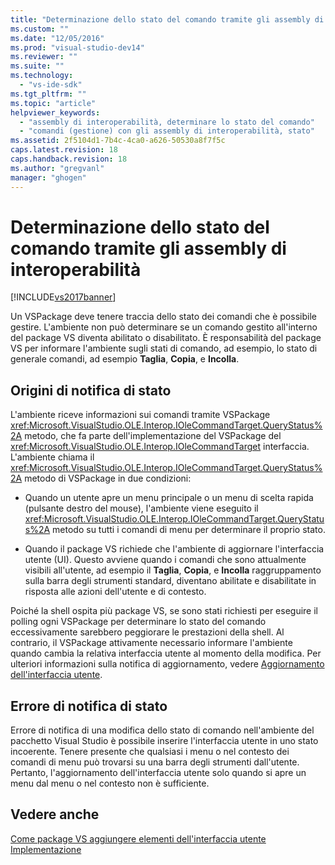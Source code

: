 ```yaml
---
title: "Determinazione dello stato del comando tramite gli assembly di interoperabilit&#224; | Microsoft Docs"
ms.custom: ""
ms.date: "12/05/2016"
ms.prod: "visual-studio-dev14"
ms.reviewer: ""
ms.suite: ""
ms.technology: 
  - "vs-ide-sdk"
ms.tgt_pltfrm: ""
ms.topic: "article"
helpviewer_keywords: 
  - "assembly di interoperabilità, determinare lo stato del comando"
  - "comandi (gestione) con gli assembly di interoperabilità, stato"
ms.assetid: 2f5104d1-7b4c-4ca0-a626-50530a8f7f5c
caps.latest.revision: 18
caps.handback.revision: 18
ms.author: "gregvanl"
manager: "ghogen"
---
```

# Determinazione dello stato del comando tramite gli assembly di interoperabilit&#224;
[!INCLUDE[vs2017banner](../../code-quality/includes/vs2017banner.md)]

Un VSPackage deve tenere traccia dello stato dei comandi che è possibile gestire. L'ambiente non può determinare se un comando gestito all'interno del package VS diventa abilitato o disabilitato. È responsabilità del package VS per informare l'ambiente sugli stati di comando, ad esempio, lo stato di generale comandi, ad esempio **Taglia**, **Copia**, e **Incolla**.  
  
## Origini di notifica di stato  
 L'ambiente riceve informazioni sui comandi tramite VSPackage <xref:Microsoft.VisualStudio.OLE.Interop.IOleCommandTarget.QueryStatus%2A> metodo, che fa parte dell'implementazione del VSPackage del <xref:Microsoft.VisualStudio.OLE.Interop.IOleCommandTarget> interfaccia. L'ambiente chiama il <xref:Microsoft.VisualStudio.OLE.Interop.IOleCommandTarget.QueryStatus%2A> metodo di VSPackage in due condizioni:  
  
-   Quando un utente apre un menu principale o un menu di scelta rapida \(pulsante destro del mouse\), l'ambiente viene eseguito il <xref:Microsoft.VisualStudio.OLE.Interop.IOleCommandTarget.QueryStatus%2A> metodo su tutti i comandi di menu per determinare il proprio stato.  
  
-   Quando il package VS richiede che l'ambiente di aggiornare l'interfaccia utente \(UI\). Questo avviene quando i comandi che sono attualmente visibili all'utente, ad esempio il **Taglia**, **Copia**, e **Incolla** raggruppamento sulla barra degli strumenti standard, diventano abilitate e disabilitate in risposta alle azioni dell'utente e di contesto.  
  
 Poiché la shell ospita più package VS, se sono stati richiesti per eseguire il polling ogni VSPackage per determinare lo stato del comando eccessivamente sarebbero peggiorare le prestazioni della shell. Al contrario, il VSPackage attivamente necessario informare l'ambiente quando cambia la relativa interfaccia utente al momento della modifica. Per ulteriori informazioni sulla notifica di aggiornamento, vedere [Aggiornamento dell'interfaccia utente](../../extensibility/updating-the-user-interface.md).  
  
## Errore di notifica di stato  
 Errore di notifica di una modifica dello stato di comando nell'ambiente del pacchetto Visual Studio è possibile inserire l'interfaccia utente in uno stato incoerente. Tenere presente che qualsiasi i menu o nel contesto dei comandi di menu può trovarsi su una barra degli strumenti dall'utente. Pertanto, l'aggiornamento dell'interfaccia utente solo quando si apre un menu dal menu o nel contesto non è sufficiente.  
  
## Vedere anche  
 [Come package VS aggiungere elementi dell'interfaccia utente](../../extensibility/internals/how-vspackages-add-user-interface-elements.md)   
 [Implementazione](../../extensibility/internals/command-implementation.md)